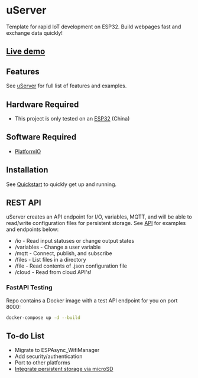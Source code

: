 # uServer

Template for rapid IoT development on ESP32. Build webpages fast and exchange data quickly!

## <a href="https://jimothyjohn.github.io/uServer/">Live demo</a>

## Features

See [uServer](lib/uServer/README.md) for full list of features and examples.

## Hardware Required

* This project is only tested on an <a href="https://www.mouser.com/ProductDetail/Espressif-Systems/ESP32-DevKitC-32UE/?qs=GedFDFLaBXFguOYDKoZ3jA%3D%3D">ESP32</a> (China)

## Software Required

* <a href="https://github.com/platformio/platformio-core">PlatformIO</a>

## Installation

See [Quickstart](QUICKSTART.md) to quickly get up and running.

## REST API

uServer creates an API endpoint for I/O, variables, MQTT, and will be able to read/write configuration files for persistent storage. See [API](api/README.md) for examples and endpoints below:

* /io - Read input statuses or change output states
* /variables - Change a user variable
* /mqtt - Connect, publish, and subscribe
* /files - List files in a directory
* /file - Read contents of .json configuration file
* /cloud - Read from cloud API's!

### FastAPI Testing

Repo contains a Docker image with a test API endpoint for you on port 8000:

```bash
docker-compose up -d --build
```

## To-do List

* Migrate to ESPAsync_WifiManager
* Add security/authentication
* Port to other platforms
* <a href="https://randomnerdtutorials.com/esp32-microsd-card-arduino">Integrate persistent storage via microSD</a>
